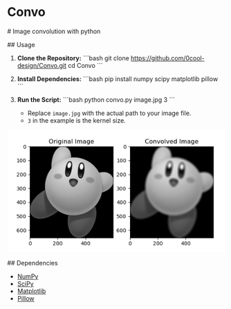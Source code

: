 # Convo
\# Image convolution with python

\#\# Usage

1. **Clone the Repository:**
   \```bash
   git clone https://github.com/0cool-design/Convo.git
   cd Convo
   \```

2. **Install Dependencies:**
   \```bash
   pip install numpy scipy matplotlib pillow
   \```

3. **Run the Script:**
   \```bash
   python convo.py image.jpg 3
   \```
   - Replace `image.jpg` with the actual path to your image file.
   - `3` in the example is the kernel size.

![Example Image](example.png)

\#\# Dependencies

- [NumPy](https://pypi.org/project/numpy/)
- [SciPy](https://pypi.org/project/scipy/)
- [Matplotlib](https://pypi.org/project/matplotlib/)
- [Pillow](https://pypi.org/project/Pillow/)

